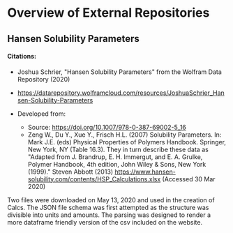 # Overview of External Repositories

## Hansen Solubility Parameters

#### Citations:

  *  Joshua Schrier, "Hansen Solubility Parameters" from the Wolfram Data Repository (2020)  

  * https://datarepository.wolframcloud.com/resources/JoshuaSchrier_Hansen-Solubility-Parameters

  * Developed from:
    
    * Source: https://doi.org/10.1007/978-0-387-69002-5_16
    * 
        Zeng W., Du Y., Xue Y., Frisch H.L. (2007) Solubility Parameters. In: Mark J.E. (eds) Physical Properties of Polymers Handbook. Springer, New York, NY (Table 16.3). They in turn describe these data as "Adapted from J. Brandrup, E. H. Immergut, and E. A. Grulke, Polymer Handbook, 4th edition, John Wiley & Sons, New York (1999)."
        Steven Abbott (2013) https://www.hansen-solubility.com/contents/HSP_Calculations.xlsx (Accessed 30 Mar 2020)


Two files were downloaded on May 13, 2020 and used in the creation of Calcs.  The JSON file schema was first attempted as the structure was divisible into units and amounts.  The parsing was designed to render a more dataframe friendly version of the csv included on the website.

